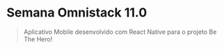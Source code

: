 # Semana Omnistack 11.0

> Aplicativo Mobile desenvolvido com React Native para o projeto Be The Hero!